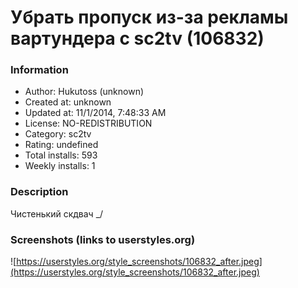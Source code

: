 # Убрать пропуск из-за рекламы вартундера с sc2tv (106832)

### Information
- Author: Hukutoss (unknown)
- Created at: unknown
- Updated at: 11/1/2014, 7:48:33 AM
- License: NO-REDISTRIBUTION
- Category: sc2tv
- Rating: undefined
- Total installs: 593
- Weekly installs: 1


### Description
Чистенький скдвач _/


### Screenshots (links to userstyles.org)
![https://userstyles.org/style_screenshots/106832_after.jpeg](https://userstyles.org/style_screenshots/106832_after.jpeg)


